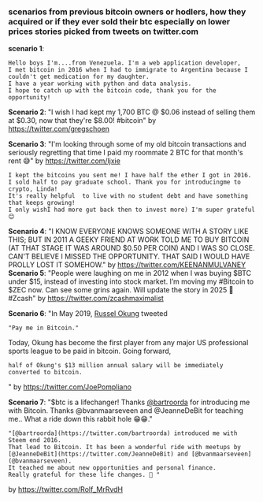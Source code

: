 ### scenarios from previous bitcoin owners or hodlers, how they acquired or if they ever sold their btc especially on lower prices stories picked from tweets on twitter.com
**scenario 1**: 
```
Hello boys I'm....from Venezuela. I'm a web application developer, 
I met bitcoin in 2016 when I had to immigrate to Argentina because I couldn't get medication for my daughter. 
I have a year working with python and data analysis.
I hope to catch up with the bitcoin code, thank you for the opportunity!
```
**Scenario 2**: 
"I wish I had kept my 1,700 BTC @ $0.06 instead of
selling them at $0.30, now that they're $8.00! 
#bitcoin" by https://twitter.com/gregschoen
 
**Scenario 3**: 
"I'm looking through some of my old bitcoin transactions 
and seriously regretting that time I paid my roommate 2 BTC
for that month's rent 😅" by https://twitter.com/ljxie

```
I kept the bitcoins you sent me! I have half the ether I got in 2016. 
I sold half to pay graduate school. Thank you for introducingme to crypto, Linda!
It's really helpful  to live with no student debt and have something that keeps growing! 
I only wishI had more gut back then to invest more) I'm super grateful😊
```
**Scenario 4**: 
"I KNOW EVERYONE KNOWS SOMEONE WITH A STORY LIKE THIS; BUT IN 2011 A GEEKY FRIEND AT WORK TOLD ME TO BUY BITCOIN (AT THAT STAGE IT WAS AROUND $0.50 PER COIN) AND I WAS SO CLOSE. CAN'T BELIEVE I MISSED THE OPPORTUNITY. 
THAT SAID I WOULD HAVE PROLLY LOST IT SOMEHOW." by https://twitter.com/KEENANMULVANEY
**Scenario 5**: 
"People were laughing on me in 2012 when I was buying $BTC under $15, instead of investing into stock market. I’m moving my #Bitcoin to $ZEC now. Can see some grins again. Will update the story in 2025 👋 #Zcash" by https://twitter.com/zcashmaximalist

**Scenario 6**: 
"In May 2019, [Russel Okung](https://twitter.com/RussellOkung) tweeted
```
"Pay me in Bitcoin."
```
Today, Okung has become the first player from any major US professional sports league to be paid in bitcoin.
Going forward, 
```
half of Okung's $13 million annual salary will be immediately converted to bitcoin.
```
" by https://twitter.com/JoePompliano

**Scenario 7**: "$btc is a lifechanger!
Thanks [@bartroorda](https://twitter.com/bartroorda) for introducing me with Bitcoin. Thanks @bvanmaarseveen and @JeanneDeBit for teaching me..
What a ride down this rabbit hole 😁😁."
```
"[@bartroorda](https://twitter.com/bartroorda) introduced me with Steem end 2016. 
That lead to Bitcoin. It has been a wonderful ride with meetups by [@JeanneDeBit](https://twitter.com/JeanneDeBit) and [@bvanmaarseveen](@bvanmaarseveen). 
It teached me about new opportunities and personal finance. 
Really grateful for these life changes. 🙌 "
```
by https://twitter.com/Rolf_MrRvdH
